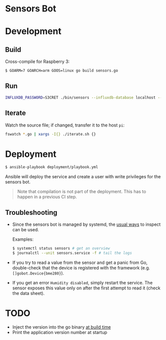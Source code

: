 # Sensors Bot

# Development

## Build

Cross-compile for Raspberry 3:

```bash
$ GOARM=7 GOARCH=arm GOOS=linux go build sensors.go
```

## Run

```bash
INFLUXDB_PASSWORD=S3CRET ./bin/sensors --influxdb-database localhost --influxdb-user sensors
```

## Iterate

Watch the source file; if changed, transfer it to the host `pi`:

```bash
fswatch *.go | xargs -I{} ./iterate.sh {}
```

# Deployment

```bash
$ ansible-playbook deployment/playbook.yml
```

Ansible will deploy the service and create a user with write privileges for the sensors bot.

> Note that compilation is not part of the deployment. This has to happen in a previous CI step.

## Troubleshooting

* Since the sensors bot is managed by systemd, the [usual ways](https://wiki.archlinux.org/index.php/Systemd#Troubleshooting) to inspect can be used.

    Examples:

    ```bash
    $ systemctl status sensors # get an overview
    $ journalctl --unit sensors.service -f # tail the logs
    ```

* If you try to read a value from the sensor and get a panic from Go, double-check that the device is registered with the framework (e.g. `[]gobot.Device{bme280}`).

* If you get an error `Humidity disabled`, simply restart the service. The sensor exposes this value only on after the first attempt to read it (check the data sheet).

# TODO

* Inject the version into the go binary [at build time](https://stackoverflow.com/a/11355611/3212907)
* Print the application version number at startup
